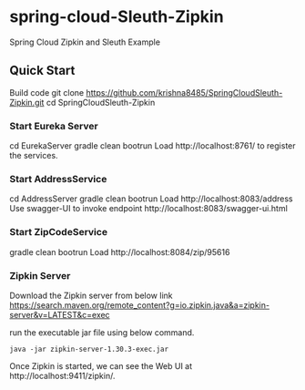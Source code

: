 # spring-cloud-Sleuth-Zipkin

Spring Cloud Zipkin and Sleuth Example


## Quick Start

Build code
git clone https://github.com/krishna8485/SpringCloudSleuth-Zipkin.git
cd SpringCloudSleuth-Zipkin


### Start Eureka Server

cd EurekaServer
gradle clean bootrun
Load http://localhost:8761/ to register the services.

### Start AddressService

cd AddressServer
gradle clean bootrun
Load http://localhost:8083/address
Use swagger-UI to invoke endpoint
http://localhost:8083/swagger-ui.html


### Start ZipCodeService

gradle clean bootrun
Load http://localhost:8084/zip/95616 

### Zipkin Server 

Download the Zipkin server from below link https://search.maven.org/remote_content?g=io.zipkin.java&a=zipkin-server&v=LATEST&c=exec

run the executable jar file using below command.

    java -jar zipkin-server-1.30.3-exec.jar

Once Zipkin is started, we can see the Web UI at http://localhost:9411/zipkin/.
